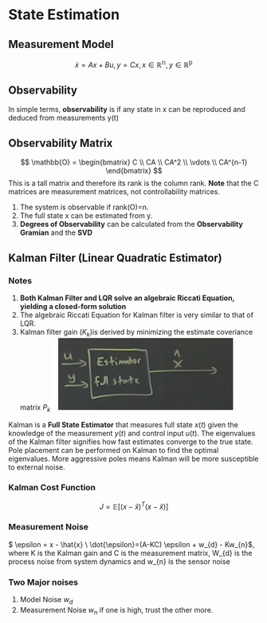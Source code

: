 # State Estimation
## Measurement Model
$$\dot{x}=Ax+Bu, y=Cx, x\in\mathbb{R^n}, y \in\mathbb{R^p}$$
## Observability
In simple terms, **observability** is if any state in x can be reproduced and deduced from measurements y(t)
## Observability Matrix
$$
\mathbb{O} = \begin{bmatrix}
C \\
CA \\
CA^2 \\
\vdots \\
CA^{n-1}
\end{bmatrix}
$$
This is a tall matrix and therefore its rank is the column rank.
**Note** that the C matrices are measurement matrices, not controllability matrices.
1. The system is observable if rank(O)=n.
2. The full state x can be estimated from y.
3. **Degrees of Observability** can be calculated from the **Observability Gramian** and the **SVD**
## Kalman Filter (Linear Quadratic Estimator)
### Notes
1. **Both Kalman Filter and LQR solve an algebraic Riccati Equation, yielding a closed-form solution**
2. The algebraic Riccati Equation for Kalman filter is very similar to that of LQR.
3. Kalman filter gain ($K_{k}$)is derived by minimizing the estimate coveriance matrix $P_{k}$
![A picture of estimator dynamical model](../figures/estimator.png)

Kalman is a **Full State Estimator** that measures full state $x(t)$ given the knowledge of the measurement $y(t)$ and control input $u(t)$. The eigenvalues of the Kalman filter signifies how fast estimates converge to the true state. Pole placement can be performed on Kalman to find the optimal eigenvalues. More aggressive poles means Kalman will be more susceptible to external noise.
### Kalman Cost Function
$$J= \mathbb{E}[(x-\hat{x})^T(x-\hat{x})]$$
### Measurement Noise
$ \epsilon = x - \hat{x} \\ \dot{\epsilon}=(A-KC) \epsilon + w_{d} - Kw_{n}$, where K is the Kalman gain and C is the measurement matrix, W_{d} is the process noise from system dynamics and w_{n} is the sensor noise
### Two Major noises
1. Model Noise $w_{d}$
2. Measurement Noise $w_{n}$
if one is high, trust the other more.
